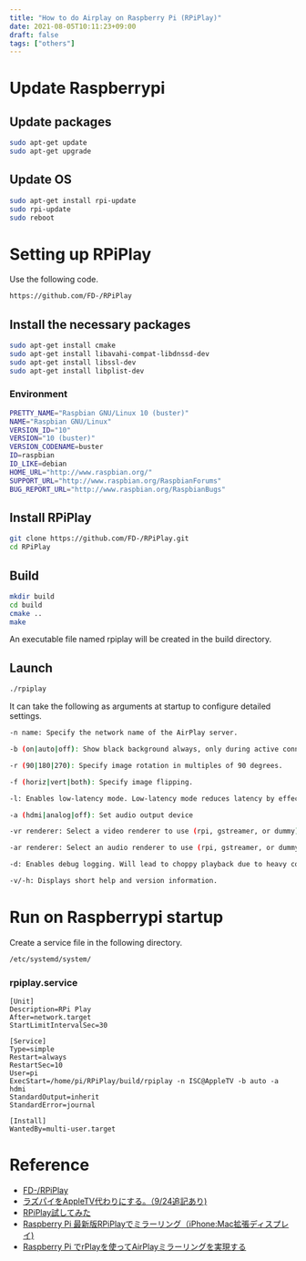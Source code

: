```yaml
---
title: "How to do Airplay on Raspberry Pi (RPiPlay)"
date: 2021-08-05T10:11:23+09:00
draft: false
tags: ["others"] 
---
```

<!--more-->
# Update Raspberrypi
## Update packages
```bash
sudo apt-get update
sudo apt-get upgrade
```
## Update OS
```bash
sudo apt-get install rpi-update
sudo rpi-update
sudo reboot
```

# Setting up RPiPlay
Use the following code.
```bash
https://github.com/FD-/RPiPlay
```
## Install the necessary packages
```bash
sudo apt-get install cmake
sudo apt-get install libavahi-compat-libdnssd-dev
sudo apt-get install libssl-dev
sudo apt-get install libplist-dev
```
### Environment
```bash
PRETTY_NAME="Raspbian GNU/Linux 10 (buster)"
NAME="Raspbian GNU/Linux"
VERSION_ID="10"
VERSION="10 (buster)"
VERSION_CODENAME=buster
ID=raspbian
ID_LIKE=debian
HOME_URL="http://www.raspbian.org/"
SUPPORT_URL="http://www.raspbian.org/RaspbianForums"
BUG_REPORT_URL="http://www.raspbian.org/RaspbianBugs"
```
## Install RPiPlay
```bash
git clone https://github.com/FD-/RPiPlay.git
cd RPiPlay
```
## Build
```bash
mkdir build
cd build
cmake ..
make
```
An executable file named rpiplay will be created in the build directory.
## Launch
```bash
./rpiplay
```
It can take the following as arguments at startup to configure detailed settings.
```bash
-n name: Specify the network name of the AirPlay server.

-b (on|auto|off): Show black background always, only during active connection, or never.

-r (90|180|270): Specify image rotation in multiples of 90 degrees.

-f (horiz|vert|both): Specify image flipping.

-l: Enables low-latency mode. Low-latency mode reduces latency by effectively rendering audio and video frames as soon as they are received, ignoring the associated timestamps. As a side effect, playback will be choppy and audio-video sync will be noticably off.

-a (hdmi|analog|off): Set audio output device

-vr renderer: Select a video renderer to use (rpi, gstreamer, or dummy)

-ar renderer: Select an audio renderer to use (rpi, gstreamer, or dummy)

-d: Enables debug logging. Will lead to choppy playback due to heavy console output.

-v/-h: Displays short help and version information.
```
# Run on Raspberrypi startup
Create a service file in the following directory.
```bash
/etc/systemd/system/
```
### rpiplay.service
```rpiplay.service
[Unit]
Description=RPi Play
After=network.target
StartLimitIntervalSec=30

[Service]
Type=simple
Restart=always
RestartSec=10
User=pi
ExecStart=/home/pi/RPiPlay/build/rpiplay -n ISC@AppleTV -b auto -a hdmi
StandardOutput=inherit
StandardError=journal

[Install]
WantedBy=multi-user.target
```

# Reference
- [FD-/RPiPlay](https://github.com/FD-/RPiPlay)
- [ラズパイをAppleTV代わりにする。（9/24追記あり)](https://www.nakamuland.com/?p=9842)
- [RPiPlay試してみた](https://qiita.com/dyamaguc/items/f01e1f5e758b7245047b)
- [Raspberry Pi 最新版RPiPlayでミラーリング（iPhone:Mac拡張ディスプレイ)](https://note.com/ethan_film/n/na1e5157f2fd3)
- [Raspberry Pi でrPlayを使ってAirPlayミラーリングを実現する](https://sparkgene.hatenablog.com/entry/20140823/1408761963)